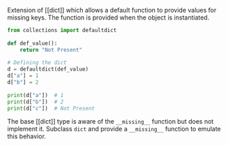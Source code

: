 
Extension of [[dict]] which allows a default function to provide values for missing keys.
The function is provided when the object is instantiated.

```python
from collections import defaultdict
  
def def_value():
    return "Not Present"
      
# Defining the dict
d = defaultdict(def_value)
d["a"] = 1
d["b"] = 2
  
print(d["a"])  # 1
print(d["b"])  # 2
print(d["c"])  # Not Present
```


The base [[dict]] type is aware of the `__missing__` function but does not implement it.
Subclass `dict` and provide a `__missing__` function to emulate this behavior.

